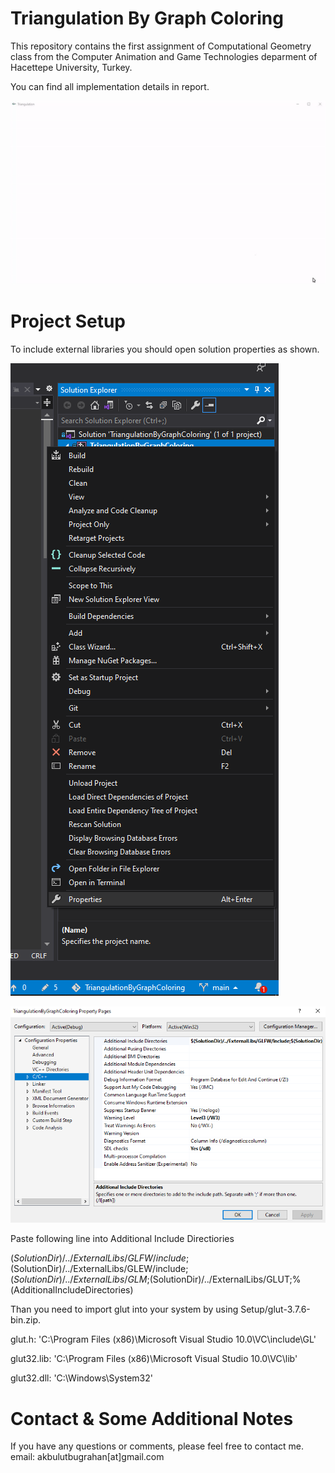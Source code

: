 # Triangulation By Graph Coloring

This repository contains the first assignment of Computational Geometry class from the Computer Animation and Game Technologies deparment of Hacettepe University, Turkey.

You can find all implementation details in report.

![](Triangulation.gif)

# Project Setup

To include external libraries you should open solution properties as shown.

![alt text](https://github.com/bugrahanakbulut/TriangulationByGraphColoring/blob/main/Setup/Tutorial_00.png?raw=true)

![alt text](https://github.com/bugrahanakbulut/TriangulationByGraphColoring/blob/main/Setup/Tutorial_01.png?raw=true)

Paste following line into Additional Include Directiories

$(SolutionDir)/../ExternalLibs/GLFW/include;$(SolutionDir)/../ExternalLibs/GLEW/include;$(SolutionDir)/../ExternalLibs/GLM;$(SolutionDir)/../ExternalLibs/GLUT;%(AdditionalIncludeDirectories)

Than you need to import glut into your system by using Setup/glut-3.7.6-bin.zip. 

glut.h: 'C:\Program Files (x86)\Microsoft Visual Studio 10.0\VC\include\GL\'

glut32.lib: 'C:\Program Files (x86)\Microsoft Visual Studio 10.0\VC\lib\'

glut32.dll: 'C:\Windows\System32\'


# Contact & Some Additional Notes
If you have any questions or comments, please feel free to contact me.
email: akbulutbugrahan[at]gmail.com
